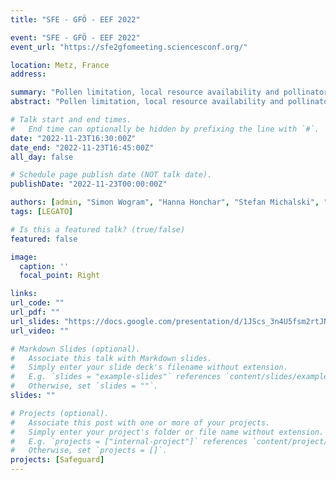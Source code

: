 ```yaml
---
title: "SFE - GFÖ - EEF 2022"

event: "SFE - GFÖ - EEF 2022"
event_url: "https://sfe2gfomeeting.sciencesconf.org/"

location: Metz, France
address:

summary: "Pollen limitation, local resource availability and pollinator community composition affect the fertilization success of Scabiosa ochroleuca"
abstract: "Pollen limitation, local resource availability and pollinator community composition affect the fertilization success of Scabiosa ochroleuca"

# Talk start and end times.
#   End time can optionally be hidden by prefixing the line with `#`.
date: "2022-11-23T16:30:00Z"
date_end: "2022-11-23T16:45:00Z"
all_day: false

# Schedule page publish date (NOT talk date).
publishDate: "2022-11-23T00:00:00Z"

authors: [admin, "Simon Wogram", "Hanna Honchar", "Stefan Michalski", "Oliver Schweiger"]
tags: [LEGATO]

# Is this a featured talk? (true/false)
featured: false

image:
  caption: ''
  focal_point: Right

links:
url_code: ""
url_pdf: ""
url_slides: "https://docs.google.com/presentation/d/1JScs_3n4U5fsm2rtJNdA9KwB1B4nBGhl/edit?usp=share_link&ouid=105947976462368034257&rtpof=true&sd=true"
url_video: ""

# Markdown Slides (optional).
#   Associate this talk with Markdown slides.
#   Simply enter your slide deck's filename without extension.
#   E.g. `slides = "example-slides"` references `content/slides/example-slides.md`.
#   Otherwise, set `slides = ""`.
slides: ""

# Projects (optional).
#   Associate this post with one or more of your projects.
#   Simply enter your project's folder or file name without extension.
#   E.g. `projects = ["internal-project"]` references `content/project/deep-learning/index.md`.
#   Otherwise, set `projects = []`.
projects: [Safeguard]
---
```

